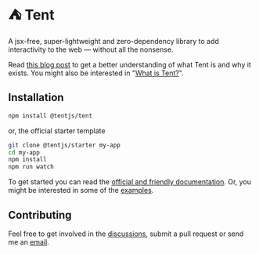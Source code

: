 # ⛺ Tent

A jsx-free, super-lightweight and zero-dependency library to add interactivity to the web &mdash; without all the nonsense.

Read [this blog post](https://www.itsmeseb.dev/2024/01/03/tent.html) to get a better understanding of what Tent is and why it exists. You might also be interested in "[What is Tent?](https://tentjs.github.io/docs/what-is-it.html)".

## Installation

```bash
npm install @tentjs/tent
```

or, the official starter template

```bash
git clone @tentjs/starter my-app
cd my-app
npm install
npm run watch
```

To get started you can read the [official and friendly documentation](https://tentjs.github.io/docs/). Or, you might be interested in some of the [examples](https://tentjs.github.io/cookbook/).

## Contributing

Feel free to get involved in the [discussions](https://github.com/tentjs/tent/discussions), submit a pull request or send me an [email](mailto:sks1993@gmail.com).
